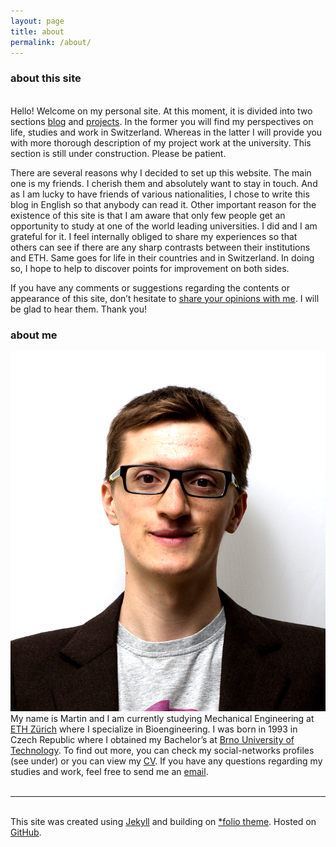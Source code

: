 ```yaml
---
layout: page
title: about
permalink: /about/
---
```

### about this site
<br/>
Hello! Welcome on my personal site. At this moment, it is divided into two sections <a href="/" target="blank">blog</a> and <a href="/portfolio" target="blank">projects</a>. In the former you will find my perspectives on life, studies and work in Switzerland. Whereas in the latter I will provide you with more thorough description of my project work at the university. This section is still under construction. Please be patient.
 
There are several reasons why I decided to set up this website. The main one is my friends. I cherish them and absolutely want to stay in touch. And as I am lucky to have friends of various nationalities, I chose to write this blog in English so that anybody can read it. Other important reason for the existence of this site is that I am aware that only few people get an opportunity to study at one of the world leading universities. I did and I am grateful for it. I feel internally obliged to share my experiences so that others can see if there are any sharp contrasts between their institutions and ETH. Same goes for life in their countries and in Switzerland. In doing so, I hope to help to discover points for improvement on both sides.

If you have any comments or suggestions regarding the contents or appearance of this site, don’t hesitate to <a href="mailto:martin-holub@outlook.com">share your opinions with me</a>. I will be glad to hear them. Thank you!
<br/>

### about me
<img class="col one right" src="/img/prof_pic.png">
<br/>
My name is Martin and I am currently studying Mechanical Engineering at <a href="http://www.ethz.ch/en/" target="blank">ETH Zürich</a> where I specialize in Bioengineering. I was born in 1993 in Czech Republic where I obtained my Bachelor’s at <a href="https://www.vutbr.cz/en/" target="blank">Brno University of Technology</a>. To find out more, you can check my social-networks profiles (see under) or you can view my <a href="/img/MartinHolub_CV_EN.pdf" target="blank">CV</a>. If you have any questions regarding my studies and work, feel free to send me an <a href="mailto:martin-holub@outlook.com">email</a>.

<br/>
<br/>
<hr/>
<br/>
<span class="contacticon center">
	<a href="mailto:martin-holub@outlook.com"><i class="fa fa-envelope-square"></i></a>
	<a href="https://twitter.com/holub_martin" target="_blank"><i class="fa fa-twitter-square"></i></a>
	<a href="https://www.linkedin.com/in/holubmartin" target="_blank"><i class="fa fa-linkedin-square"></i></a>
	<a href="https://www.researchgate.net/profile/Martin_Holub2" target="_blank"><i class="ai ai-researchgate-square"></i></a>
	<a href="https://github.com/martinholub" target="_blank"><i class="fa fa-github-square"></i></a>
	<a href="/feed.xml" target="_blank"><i class="fa fa-rss-square"></i></a>
</span>

<div class="col three caption">
	This site was created using <a href="https://jekyllrb.com/" target="blank">Jekyll</a> and building on <a href="https://github.com/bogoli/-folio" target="blank">*folio theme</a>. Hosted on <a href="https://github.com/" target="blank">GitHub</a>.
</div>
